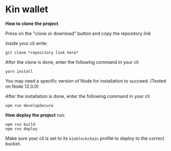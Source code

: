 # Kin wallet

**How to clone the project**

Press on the "clone or download" button and copy the repository link

Inside your cli write:
    
    git clone *repository link here*
    

After the clone is done, enter the following command in your cli

    
    yarn install


You may need a specific version of Node for installation to succeed. (Tested on Node 12.0.0)


After the installation is done, enter the following command in your cli 


    npm run developSecure

**How deploy the project**
run:

    npm run build
    npm run deploy

Make sure your cli is set to its `kinblockchain` profile to deploy to the correct bucket.